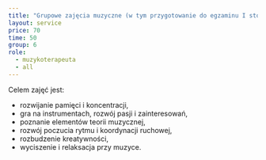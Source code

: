 ```yaml
---
title: "Grupowe zajęcia muzyczne (w tym przygotowanie do egzaminu I stopień szkoły muzycznej)"
layout: service
price: 70
time: 50
group: 6
role:
  - muzykoterapeuta
  - all
---
```


Celem zajęć jest:
 - rozwijanie pamięci i koncentracji,
 - gra na instrumentach, rozwój pasji i zainteresowań,
 - poznanie elementów teorii muzycznej,
 - rozwój poczucia rytmu i koordynacji ruchowej,
 - rozbudzenie kreatywności,
 - wyciszenie i relaksacja przy muzyce.
